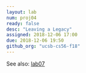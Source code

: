 ```yaml
---
layout: lab
num: proj04
ready: false
desc: "Leaving a Legacy"
assigned: 2018-12-06 17:00
due: 2018-12-06 19:50
github_org: "ucsb-cs56-f18"
---
```


See also: [lab07](/lab/lab07/)


